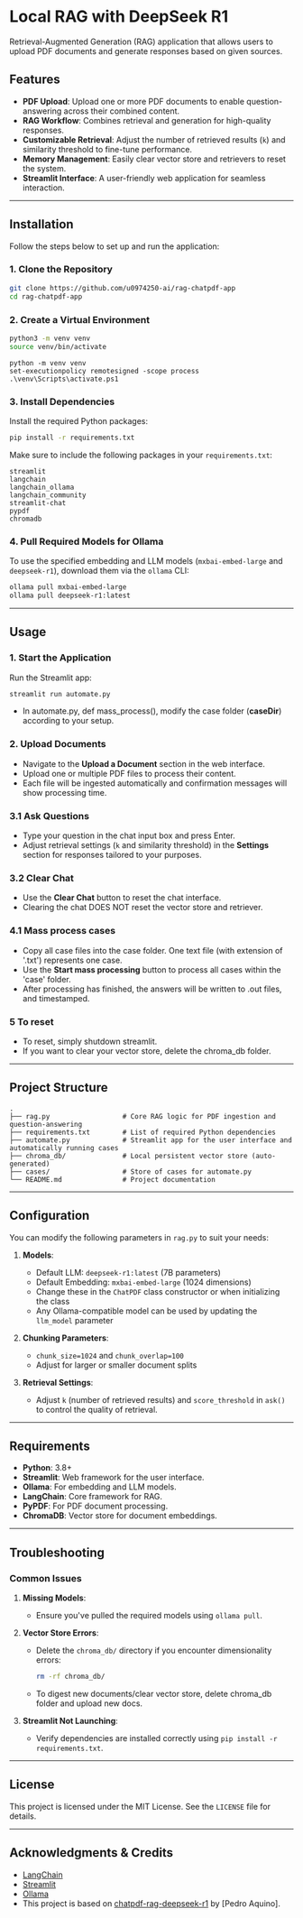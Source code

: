 # Local RAG with DeepSeek R1

Retrieval-Augmented Generation (RAG) application that allows users to upload PDF documents and generate responses based on given sources.

## Features

- **PDF Upload**: Upload one or more PDF documents to enable question-answering across their combined content.
- **RAG Workflow**: Combines retrieval and generation for high-quality responses.
- **Customizable Retrieval**: Adjust the number of retrieved results (`k`) and similarity threshold to fine-tune performance.
- **Memory Management**: Easily clear vector store and retrievers to reset the system.
- **Streamlit Interface**: A user-friendly web application for seamless interaction.

---

## Installation

Follow the steps below to set up and run the application:

### 1. Clone the Repository

```bash
git clone https://github.com/u0974250-ai/rag-chatpdf-app
cd rag-chatpdf-app
```

### 2. Create a Virtual Environment

```bash
python3 -m venv venv
source venv/bin/activate
```

```Windows Powershell
python -m venv venv
set-executionpolicy remotesigned -scope process
.\venv\Scripts\activate.ps1
```

### 3. Install Dependencies

Install the required Python packages:

```bash or Windows Powershell
pip install -r requirements.txt
```

Make sure to include the following packages in your `requirements.txt`:

```
streamlit
langchain
langchain_ollama
langchain_community
streamlit-chat
pypdf
chromadb
```

### 4. Pull Required Models for Ollama

To use the specified embedding and LLM models (`mxbai-embed-large` and `deepseek-r1`), download them via the `ollama` CLI:

```bash or Windows Powershell
ollama pull mxbai-embed-large
ollama pull deepseek-r1:latest
```

---

## Usage

### 1. Start the Application

Run the Streamlit app:

```bash or Windows Powershell
streamlit run automate.py
```

- In automate.py, def mass_process(), modify the case folder (**caseDir**) according to your setup. 

### 2. Upload Documents

- Navigate to the **Upload a Document** section in the web interface.
- Upload one or multiple PDF files to process their content.
- Each file will be ingested automatically and confirmation messages will show processing time.

### 3.1 Ask Questions

- Type your question in the chat input box and press Enter.
- Adjust retrieval settings (`k` and similarity threshold) in the **Settings** section for responses tailored to your purposes.

### 3.2 Clear Chat

- Use the **Clear Chat** button to reset the chat interface.
- Clearing the chat DOES NOT reset the vector store and retriever.

### 4.1 Mass process cases

- Copy all case files into the case folder. One text file (with extension of '.txt') represents one case.
- Use the **Start mass processing** button to process all cases within the 'case' folder.
- After processing has finished, the answers will be written to .out files, and timestamped.

### 5 To reset

- To reset, simply shutdown streamlit.
- If you want to clear your vector store, delete the chroma_db folder.

---

## Project Structure

```
.
├── rag.py                  # Core RAG logic for PDF ingestion and question-answering
├── requirements.txt        # List of required Python dependencies
├── automate.py             # Streamlit app for the user interface and automatically running cases 
├── chroma_db/              # Local persistent vector store (auto-generated)
├── cases/                  # Store of cases for automate.py
└── README.md               # Project documentation
```

---

## Configuration

You can modify the following parameters in `rag.py` to suit your needs:

1. **Models**:
   - Default LLM: `deepseek-r1:latest` (7B parameters)
   - Default Embedding: `mxbai-embed-large` (1024 dimensions)
   - Change these in the `ChatPDF` class constructor or when initializing the class
   - Any Ollama-compatible model can be used by updating the `llm_model` parameter

2. **Chunking Parameters**:
   - `chunk_size=1024` and `chunk_overlap=100`
   - Adjust for larger or smaller document splits

3. **Retrieval Settings**:
   - Adjust `k` (number of retrieved results) and `score_threshold` in `ask()` to control the quality of retrieval.

---

## Requirements

- **Python**: 3.8+
- **Streamlit**: Web framework for the user interface.
- **Ollama**: For embedding and LLM models.
- **LangChain**: Core framework for RAG.
- **PyPDF**: For PDF document processing.
- **ChromaDB**: Vector store for document embeddings.

---

## Troubleshooting

### Common Issues

1. **Missing Models**:
   - Ensure you've pulled the required models using `ollama pull`.

2. **Vector Store Errors**:
   - Delete the `chroma_db/` directory if you encounter dimensionality errors:
     ```bash
     rm -rf chroma_db/
     ```
   - To digest new documents/clear vector store, delete chroma_db folder and upload new docs.

3. **Streamlit Not Launching**:
   - Verify dependencies are installed correctly using `pip install -r requirements.txt`.

---

## License

This project is licensed under the MIT License. See the `LICENSE` file for details.

---

## Acknowledgments & Credits

- [LangChain](https://github.com/hwchase17/langchain)
- [Streamlit](https://github.com/streamlit/streamlit)
- [Ollama](https://ollama.ai/)
- This project is based on [chatpdf-rag-deepseek-r1](https://github.com/paquino11/chatpdf-rag-deepseek-r1) by [Pedro Aquino]. 